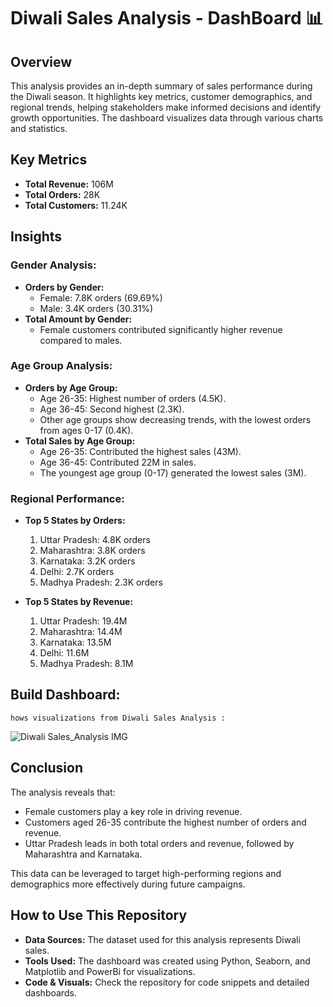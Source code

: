 # Diwali Sales Analysis - DashBoard 📊

## Overview
This analysis provides an in-depth summary of sales performance during the Diwali season. It highlights key metrics, customer demographics, and regional trends, helping stakeholders make informed decisions and identify growth opportunities. The dashboard visualizes data through various charts and statistics.

## Key Metrics
- **Total Revenue:** 106M
- **Total Orders:** 28K
- **Total Customers:** 11.24K

## Insights

### Gender Analysis:
- **Orders by Gender:**
  - Female: 7.8K orders (69.69%)
  - Male: 3.4K orders (30.31%)
- **Total Amount by Gender:**
  - Female customers contributed significantly higher revenue compared to males.

### Age Group Analysis:
- **Orders by Age Group:**
  - Age 26-35: Highest number of orders (4.5K).
  - Age 36-45: Second highest (2.3K).
  - Other age groups show decreasing trends, with the lowest orders from ages 0-17 (0.4K).
- **Total Sales by Age Group:**
  - Age 26-35: Contributed the highest sales (43M).
  - Age 36-45: Contributed 22M in sales.
  - The youngest age group (0-17) generated the lowest sales (3M).

### Regional Performance:
- **Top 5 States by Orders:**
  1. Uttar Pradesh: 4.8K orders
  2. Maharashtra: 3.8K orders
  3. Karnataka: 3.2K orders
  4. Delhi: 2.7K orders
  5. Madhya Pradesh: 2.3K orders

- **Top 5 States by Revenue:**
  1. Uttar Pradesh: 19.4M
  2. Maharashtra: 14.4M
  3. Karnataka: 13.5M
  4. Delhi: 11.6M
  5. Madhya Pradesh: 8.1M

##  Build Dashboard:

    hows visualizations from Diwali Sales Analysis :

![Diwali Sales_Analysis IMG](https://github.com/user-attachments/assets/b2ab6f2f-b94d-40a4-b790-be9e927773fa)


## Conclusion
The analysis reveals that:
- Female customers play a key role in driving revenue.
- Customers aged 26-35 contribute the highest number of orders and revenue.
- Uttar Pradesh leads in both total orders and revenue, followed by Maharashtra and Karnataka.

This data can be leveraged to target high-performing regions and demographics more effectively during future campaigns.

## How to Use This Repository
- **Data Sources:** The dataset used for this analysis represents Diwali sales.
- **Tools Used:** The dashboard was created using Python, Seaborn, and Matplotlib and PowerBi for visualizations.
- **Code & Visuals:** Check the repository for code snippets and detailed dashboards.



